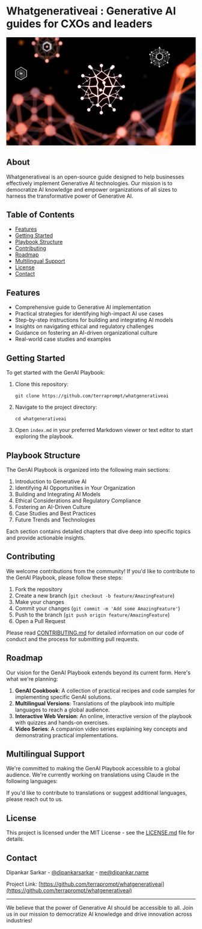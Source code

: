 # Whatgenerativeai : Generative AI guides for CXOs and leaders

![GenAI Playbook and Cookbook header](header.png)

## About

Whatgenerativeai is an open-source guide designed to help businesses effectively implement Generative AI technologies. Our mission is to democratize AI knowledge and empower organizations of all sizes to harness the transformative power of Generative AI.

## Table of Contents

- [Features](#features)
- [Getting Started](#getting-started)
- [Playbook Structure](#playbook-structure)
- [Contributing](#contributing)
- [Roadmap](#roadmap)
- [Multilingual Support](#multilingual-support)
- [License](#license)
- [Contact](#contact)

## Features

- Comprehensive guide to Generative AI implementation
- Practical strategies for identifying high-impact AI use cases
- Step-by-step instructions for building and integrating AI models
- Insights on navigating ethical and regulatory challenges
- Guidance on fostering an AI-driven organizational culture
- Real-world case studies and examples

## Getting Started

To get started with the GenAI Playbook:

1. Clone this repository:
   ```
   git clone https://github.com/terraprompt/whatgenerativeai
   ```
2. Navigate to the project directory:
   ```
   cd whatgenerativeai
   ```
3. Open `index.md` in your preferred Markdown viewer or text editor to start exploring the playbook.

## Playbook Structure

The GenAI Playbook is organized into the following main sections:

1. Introduction to Generative AI
2. Identifying AI Opportunities in Your Organization
3. Building and Integrating AI Models
4. Ethical Considerations and Regulatory Compliance
5. Fostering an AI-Driven Culture
6. Case Studies and Best Practices
7. Future Trends and Technologies

Each section contains detailed chapters that dive deep into specific topics and provide actionable insights.

## Contributing

We welcome contributions from the community! If you'd like to contribute to the GenAI Playbook, please follow these steps:

1. Fork the repository
2. Create a new branch (`git checkout -b feature/AmazingFeature`)
3. Make your changes
4. Commit your changes (`git commit -m 'Add some AmazingFeature'`)
5. Push to the branch (`git push origin feature/AmazingFeature`)
6. Open a Pull Request

Please read [CONTRIBUTING.md](CONTRIBUTING.md) for detailed information on our code of conduct and the process for submitting pull requests.

## Roadmap

Our vision for the GenAI Playbook extends beyond its current form. Here's what we're planning:

1. **GenAI Cookbook**: A collection of practical recipes and code samples for implementing specific GenAI solutions.
2. **Multilingual Versions**: Translations of the playbook into multiple languages to reach a global audience.
3. **Interactive Web Version**: An online, interactive version of the playbook with quizzes and hands-on exercises.
4. **Video Series**: A companion video series explaining key concepts and demonstrating practical implementations.

## Multilingual Support

We're committed to making the GenAI Playbook accessible to a global audience. We're currently working on translations using Claude in the following languages:

If you'd like to contribute to translations or suggest additional languages, please reach out to us.

## License

This project is licensed under the MIT License - see the [LICENSE.md](LICENSE.md) file for details.

## Contact

Dipankar Sarkar - [@dipankarsarkar](https://twitter.com/dipankarsarkar) - me@dipankar.name

Project Link: [https://github.com/terraprompt/whatgenerativeai](https://github.com/terraprompt/whatgenerativeai)

---

We believe that the power of Generative AI should be accessible to all. Join us in our mission to democratize AI knowledge and drive innovation across industries!

